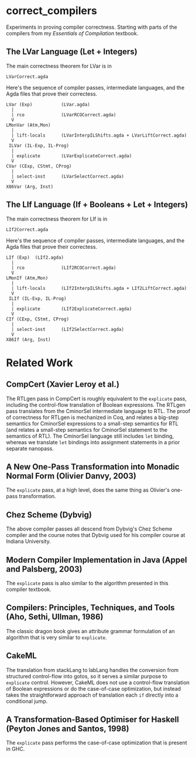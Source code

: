# correct_compilers

Experiments in proving compiler correctness. Starting with parts of
the compilers from my _Essentials of Compilation_ textbook.


## The LVar Language (Let + Integers)

The main correctness theorem for LVar is in

    LVarCorrect.agda

Here's the sequence of compiler passes, intermediate languages, and the
Agda files that prove their correctess.

    LVar (Exp)           (LVar.agda)
      |
      | rco              (LVarRCOCorrect.agda)
      V
    LMonVar (Atm,Mon)
      |
      | lift-locals      (LVarInterpILShifts.agda + LVarLiftCorrect.agda)
      V
     ILVar (IL-Exp, IL-Prog)
      |
      | explicate        (LVarExplicateCorrect.agda)
      V
    CVar (CExp, CStmt, CProg)
      |
      | select-inst      (LVarSelectCorrect.agda)
      V
    X86Var (Arg, Inst)


## The LIf Language (If + Booleans + Let + Integers)

The main correctness theorem for LIf is in

    LIf2Correct.agda

Here's the sequence of compiler passes, intermediate languages, and the
Agda files that prove their correctess.

    LIf (Exp)  (LIf2.agda)
      |
      | rco              (LIf2RCOCorrect.agda)
      V
    LMonIf (Atm,Mon)
      |
      | lift-locals      (LIf2InterpILShifts.agda + LIf2LiftCorrect.agda)
      V
     ILIf (IL-Exp, IL-Prog)
      |
      | explicate        (LIf2ExplicateCorrect.agda)
      V
    CIf (CExp, CStmt, CProg)
      |
      | select-inst      (LIf2SelectCorrect.agda)
      V
    X86If (Arg, Inst)


# Related Work

## CompCert (Xavier Leroy et al.)

The RTLgen pass in CompCert is roughly equivalent to the `explicate`
pass, including the control-flow translation of Boolean expressions.
The RTLgen pass translates from the CminorSel intermediate language to
RTL. The proof of correctness for RTLgen is mechanized in Coq, and
relates a big-step semantics for CminorSel expressions to a small-step
semantics for RTL (and relates a small-step semantics for CminorSel
statement to the semantics of RTL). The CminorSel language still
includes `let` binding, whereas we translate `let` bindings into
assignment statements in a prior separate nanopass.

## A New One-Pass Transformation into Monadic Normal Form (Olivier Danvy, 2003)

The `explicate` pass, at a high level, does the same thing as Olivier's
one-pass transformation.

## Chez Scheme (Dybvig)

The above compiler passes all descend from Dybvig's Chez Scheme
compiler and the course notes that Dybvig used for his compiler course
at Indiana University.

## Modern Compiler Implementation in Java (Appel and Palsberg, 2003)

The `explicate` pass is also similar to the algorithm presented in this
compiler textbook.

## Compilers: Principles, Techniques, and Tools (Aho, Sethi, Ullman, 1986)

The classic dragon book gives an attribute grammar formulation of
an algorithm that is very similar to `explicate`.

## CakeML

The translation from stackLang to labLang handles the conversion from
structured control-flow into gotos, so it serves a similar purpose to
`explicate` control. However, CakeML does not use a control-flow
translation of Boolean expressions or do the case-of-case
optimization, but instead takes the straightforward approach of
translation each `if` directly into a conditional jump.

## A Transformation-Based Optimiser for Haskell (Peyton Jones and Santos, 1998)

The `explicate` pass performs the case-of-case optimization that is present in GHC.
